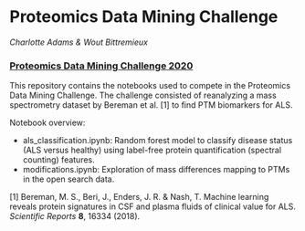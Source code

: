 # Proteomics Data Mining Challenge

_Charlotte Adams & Wout Bittremieux_

### [Proteomics Data Mining Challenge 2020](https://www.lcmsmethods.org/research-1)

This repository contains the notebooks used to compete in the Proteomics Data Mining Challenge. The challenge consisted of reanalyzing a mass spectrometry dataset by Bereman et al. [1] to find PTM biomarkers for ALS.

Notebook overview:

- als_classification.ipynb: Random forest model to classify disease status (ALS versus healthy) using label-free protein quantification (spectral counting) features.
- modifications.ipynb: Exploration of mass differences mapping to PTMs in the open search data.

[1] Bereman, M. S., Beri, J., Enders, J. R. & Nash, T. Machine learning reveals protein signatures in CSF and plasma fluids of clinical value for ALS. _Scientific Reports_ **8**, 16334 (2018).
